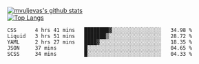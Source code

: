 [![mvuljevas's github stats](https://github-readme-stats.vercel.app/api?username=mvuljevas&show_icons=true&theme=dracula)](https://www.mvuljevas.com)
<br>
[![Top Langs](https://github-readme-stats.vercel.app/api/top-langs/?username=mvuljevas&theme=dracula)](https://www.mvuljevas.com)

<!--START_SECTION:waka-->
```text
CSS      4 hrs 41 mins   ████████▓░░░░░░░░░░░░░░░░   34.98 % 
Liquid   3 hrs 51 mins   ███████▒░░░░░░░░░░░░░░░░░   28.72 % 
YAML     2 hrs 27 mins   ████▓░░░░░░░░░░░░░░░░░░░░   18.35 % 
JSON     37 mins         █░░░░░░░░░░░░░░░░░░░░░░░░   04.65 % 
SCSS     34 mins         █░░░░░░░░░░░░░░░░░░░░░░░░   04.33 % 
```
<!--END_SECTION:waka-->
